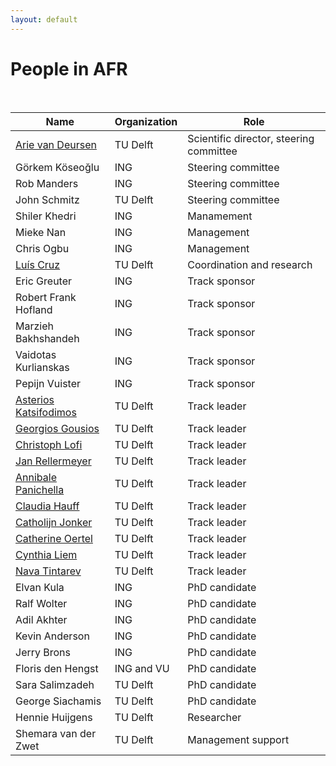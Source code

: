 ```yaml
---
layout: default
---
```


# People in AFR

<br/>

Name | Organization | Role
--|--|--
[Arie van Deursen] 		  | TU Delft 	  | Scientific director, steering committee
Görkem Köseoğlu			    | ING				  | Steering committee
Rob Manders				      | ING				  | Steering committee
John Schmitz      			| TU Delft 	  | Steering committee
Shiler Khedri			      | ING				  | Manamement
Mieke Nan       				| ING				  | Management
Chris Ogbu			       	| ING				  | Management
[Luís Cruz] 				    | TU Delft 	  | Coordination and research
Eric Greuter			      | ING 			  | Track sponsor
Robert Frank Hofland	  | ING 			  | Track sponsor
Marzieh Bakhshandeh 	  | ING 			  | Track sponsor
Vaidotas Kurlianskas 	  | ING 			  | Track sponsor
Pepijn Vuister		 	    | ING 			  | Track sponsor
[Asterios Katsifodimos]	| TU Delft 	  | Track leader
[Georgios Gousios]		  | TU Delft 	  | Track leader
[Christoph Lofi]			  | TU Delft 	  | Track leader
[Jan Rellermeyer]			  | TU Delft 	  | Track leader
[Annibale Panichella]		| TU Delft 	  | Track leader
[Claudia Hauff]         | TU Delft    | Track leader
[Catholijn Jonker]		  | TU Delft 	  | Track leader
[Catherine Oertel]		  | TU Delft 	  | Track leader
[Cynthia Liem]			    | TU Delft 	  | Track leader
[Nava Tintarev]			    | TU Delft 	  | Track leader
Elvan Kula 				      | ING 			  | PhD candidate
Ralf Wolter				      | ING 			  | PhD candidate
Adil Akhter				      | ING 			  | PhD candidate
Kevin Anderson		    	| ING 			  | PhD candidate
Jerry Brons				      | ING 			  | PhD candidate
Floris den Hengst 		  | ING and VU  | PhD candidate
Sara Salimzadeh 		    | TU Delft 	  | PhD candidate
George Siachamis 		    | TU Delft 	  | PhD candidate
Hennie Huijgens 		    | TU Delft 	  | Researcher
Shemara van der Zwet	  | TU Delft 	  | Management support

[Arie van Deursen]:(https://avandeursen.com)
[Luís Cruz]:(https://luiscruz.github.io)
[Asterios Katsifodimos]:(https://www.tudelft.nl/ewi/over-de-faculteit/afdelingen/software-technology/web-information-systems/people/asterios-katsifodimos/)
[Georgios Gousios]:(https://www.gousios.gr)
[Christoph Lofi]:(https://www.tudelft.nl/ewi/over-de-faculteit/afdelingen/software-technology/web-information-systems/people/christoph-lofi/)
[Jan Rellermeyer]:(https://www.tudelft.nl/ewi/over-de-faculteit/afdelingen/software-technology/distributed-systems/people/jan-rellermeyer/)
[Annibale Panichella]:(https://apanichella.github.io)
[Claudia Hauff]:(https://www.tudelft.nl/ewi/over-de-faculteit/afdelingen/software-technology/web-information-systems/people/claudia-hauff/)
[Catholijn Jonker]:(https://www.tudelft.nl/ewi/over-de-faculteit/afdelingen/intelligent-systems/interactive-intelligence/people/current-group-members/catholijn-m-jonker/)
[Catherine Oertel]:(https://www.tudelft.nl/ewi/over-de-faculteit/afdelingen/intelligent-systems/interactive-intelligence/people/current-group-members/catharine-oertel/)
[Cynthia Liem]:(https://www.tudelft.nl/ewi/over-de-faculteit/afdelingen/intelligent-systems/multimedia-computing/people/cynthia-liem/)
[Nava Tintarev]:(https://www.tudelft.nl/ewi/over-de-faculteit/afdelingen/software-technology/web-information-systems/people/nava-tintarev/)

